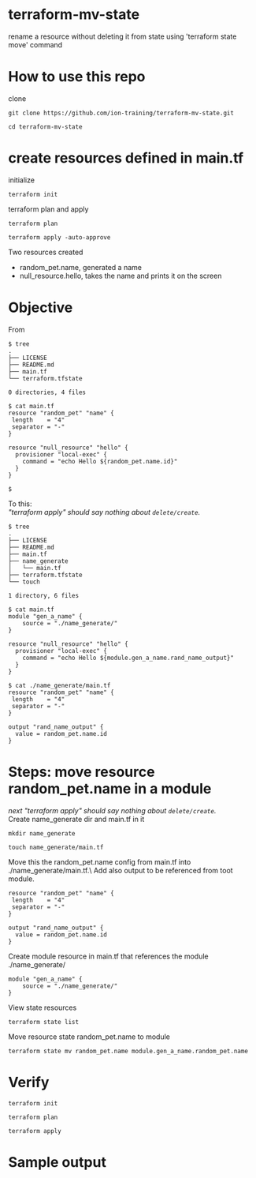# terraform-mv-state
rename a resource without deleting it from state using 'terraform state move' command

# How to use this repo
clone
```
git clone https://github.com/ion-training/terraform-mv-state.git
```
```
cd terraform-mv-state
```

# create resources defined in main.tf
initialize
```
terraform init
```

terraform plan and apply
```
terraform plan
```
```
terraform apply -auto-approve
```

Two resources created
- random_pet.name, generated a name
- null_resource.hello, takes the name and prints it on the screen


# Objective
From
```
$ tree
.
├── LICENSE
├── README.md
├── main.tf
└── terraform.tfstate

0 directories, 4 files

$ cat main.tf
resource "random_pet" "name" {
 length    = "4"
 separator = "-"
}

resource "null_resource" "hello" {
  provisioner "local-exec" {
    command = "echo Hello ${random_pet.name.id}"
  }
}

$
```

To this:\
_"terraform apply" should say nothing about `delete/create`._
```
$ tree
.
├── LICENSE
├── README.md
├── main.tf
├── name_generate
│   └── main.tf
├── terraform.tfstate
└── touch

1 directory, 6 files

$ cat main.tf
module "gen_a_name" {
    source = "./name_generate/"
}

resource "null_resource" "hello" {
  provisioner "local-exec" {
    command = "echo Hello ${module.gen_a_name.rand_name_output}"
  }
}

$ cat ./name_generate/main.tf 
resource "random_pet" "name" {
 length    = "4"
 separator = "-"
}

output "rand_name_output" {
  value = random_pet.name.id
}
```


# Steps: move resource random_pet.name in a module
_next "terraform apply" should say nothing about `delete/create`._\
Create name_generate dir and main.tf in it
```
mkdir name_generate
```
```
touch name_generate/main.tf
```
Move this the random_pet.name config from main.tf into ./name_generate/main.tf.\ 
Add also output to be referenced from toot module.
```
resource "random_pet" "name" {
 length    = "4"
 separator = "-"
}

output "rand_name_output" {
  value = random_pet.name.id
}
```
Create module resource in main.tf that references the module ./name_generate/
```
module "gen_a_name" {
    source = "./name_generate/"
}
```
View state resources
```
terraform state list
```

Move resource state random_pet.name to module
```
terraform state mv random_pet.name module.gen_a_name.random_pet.name
```

# Verify
```
terraform init
```
```
terraform plan
```
```
terraform apply
```

# Sample output
